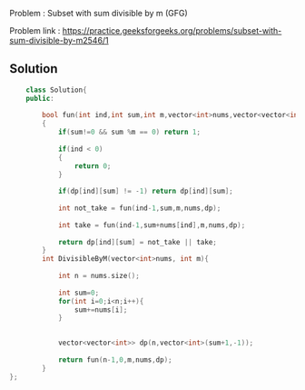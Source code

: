
Problem : Subset with sum divisible by m (GFG)

Problem link : https://practice.geeksforgeeks.org/problems/subset-with-sum-divisible-by-m2546/1

## Solution

```C++
    class Solution{
	public:
	
	    bool fun(int ind,int sum,int m,vector<int>nums,vector<vector<int>> &dp)
	    {
	        if(sum!=0 && sum %m == 0) return 1;
	        
	        if(ind < 0)
	        {
	            return 0;
	        }
	        
	        if(dp[ind][sum] != -1) return dp[ind][sum];
	        
	        int not_take = fun(ind-1,sum,m,nums,dp);
	        
	        int take = fun(ind-1,sum+nums[ind],m,nums,dp);
	        
	        return dp[ind][sum] = not_take || take;
	    }
		int DivisibleByM(vector<int>nums, int m){
		    
		    int n = nums.size();
		    
		    int sum=0;
		    for(int i=0;i<n;i++){
		        sum+=nums[i];
		    }

		    
		    vector<vector<int>> dp(n,vector<int>(sum+1,-1));
		    
		    return fun(n-1,0,m,nums,dp);
		}
};
```
